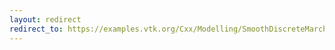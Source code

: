```yaml
---
layout: redirect
redirect_to: https://examples.vtk.org/Cxx/Modelling/SmoothDiscreteMarchingCubes/
---
```

